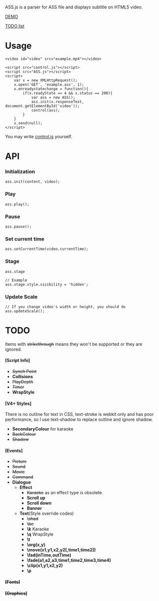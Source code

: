 ASS.js is a parser for ASS file and displays subtitle on HTML5 video.

[DEMO](https://weizhenye.github.com/ASS/)

[TODO list](https://github.com/weizhenye/ASS#todo)

# Usage
	<video id="video" src="example.mp4"></video>

	<script src="control.js"></script>
	<script src="ASS.js"></script>
	<script>
		var	x = new XMLHttpRequest();
		x.open('GET', 'example.ass', 1);
		x.onreadystatechange = function(){
			if(x.readyState == 4 && x.status == 200){
				var	ass = new ASS();
				ass.init(x.responseText, document.getElementById('video'));
				control(ass);
			}
		}
		x.send(null);
	</script>
You may write [control.js](https://github.com/weizhenye/ASS/blob/master/control.js) yourself.


# API

### Initialization
	ass.init(content, video);
### Play
	ass.play();
### Pause
	ass.pause();
### Set current time
	ass.setCurrentTime(video.currentTime);
### Stage
	ass.stage

	// Example
	ass.stage.style.visibility = 'hidden';
### Update Scale
	// If you change video's width or height, you should do
	ass.updateScale();


# TODO

Items with <del>strikethrough</del> means they won't be supported or they are ignored.

#### [Script Info]

* <del>Synch Point</del>
* __Collisions__
* <del>PlayDepth</del>
* <del>Timer</del>
* __WrapStyle__


#### [V4+ Styles]

There is no outline for text in CSS, text-stroke is webkit only and has poor performance, so I use text-shadow to replace outline and ignore shadow.

* __SecondaryColour__ for karaoke
* <del>BackColour</del>
* <del>Shadow</del>

#### [Events]

* <del>Picture</del>
* <del>Sound</del>
* <del>Movie</del>
* <del>Command</del>
* __Dialogue__
	+ __Effect__
		- <del>Karaoke</del> as an effect type is obsolete.
		- __Scroll up__
		- __Scroll down__
		- __Banner__
	+ __Text__(Style override codes)
		- <del>\shad</del>
		- <del>\be</del>
		- __\k__ Karaoke
		- __\q__ WrapStyle
		- __\t__
		- __\org(x,y)__
		- __\move(x1,y1,x2,y2[,time1,time2])__
		- __\fad(inTime,outTime)__
		- __\fade(a1,a2,a3,time1,time2,time3,time4)__
		- __\clip(x1,y1,x2,y2)__
		- __\p__

#### <del>[Fonts]</del>
#### <del>[Graphics]</del>
